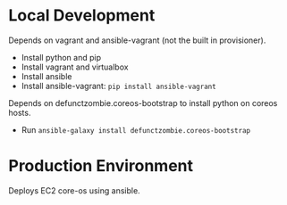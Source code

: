 # Local Development

Depends on vagrant and ansible-vagrant (not the built in provisioner).
* Install python and pip
* Install vagrant and virtualbox
* Install ansible
* Install ansible-vagrant: `pip install ansible-vagrant`

Depends on defunctzombie.coreos-bootstrap to install python on coreos hosts.
* Run `ansible-galaxy install defunctzombie.coreos-bootstrap`


# Production Environment

Deploys EC2 core-os using ansible.
